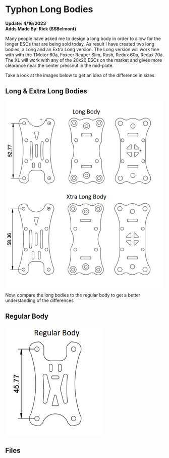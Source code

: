 # Typhon Long Bodies
**Update: 4/16/2023** <br>
**Adds Made By: Rick (SSBelmont)**

Many people have asked me to design a long body in order to allow for the longer ESCs that are being sold today.  As result I have created two long bodies, a Long and an Extra Long version.  The Long version will work fine with with the TMotor 60a, Foxeer Reaper Slim, Rush, Redux 60a, Redux 70a.  The XL will work with any of the 20x20 ESCs on the market and gives more clearance near the center pressnut in the mid-plate.

Take a look at the images below to get an idea of the difference in sizes.

## Long & Extra Long Bodies
![](/Images/Long_Body/Long%20Bodies.jpg)

Now, compare the long bodies to the regular body to get a better understanding of the differences

## Regular Body
![](/Images/Long_Body/Regular%20Body.jpg)

## Files


